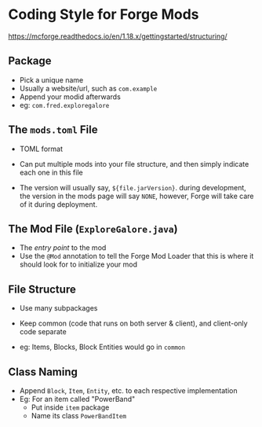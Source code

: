 # Coding Style for Forge Mods

https://mcforge.readthedocs.io/en/1.18.x/gettingstarted/structuring/


## Package

- Pick a unique name
- Usually a website/url, such as `com.example`
- Append your modid afterwards
- eg: `com.fred.exploregalore`

## The `mods.toml` File

- TOML format
- Can put multiple mods into your file structure, 
  and then simply indicate each one in this file
  
- The version will usually say, `${file.jarVersion}`.
  during development, the version in the mods page will say `NONE`, 
  however, Forge will take care of it during deployment.
  
## The Mod File (`ExploreGalore.java`)
- The *entry point* to the mod
- Use the `@Mod` annotation to tell the Forge Mod Loader that this
  is where it should look for to initialize your mod
  
## File Structure
- Use many subpackages
- Keep common (code that runs on both server & client), and client-only
  code separate
  
- eg: Items, Blocks, Block Entities would go in `common`

## Class Naming
- Append `Block`, `Item`, `Entity`, etc. to each respective implementation
- Eg: For an item called "PowerBand"  
  - Put inside `item` package
  - Name its class `PowerBandItem`

